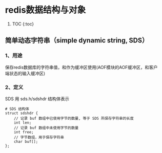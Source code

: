 # redis数据结构与对象
1. TOC
{:toc}
## 简单动态字符串（simple dynamic string, SDS）
### 1、用途
保存redis数据库的字符串值，和作为缓冲区使用(AOF模块的AOF缓冲区，和客户端状态的输入缓冲区)
### 2、定义
SDS 用 sds.h/sdshdr 结构体表示

    # SDS 结构体
    struct sdshdr {
        // 记录 buf 数组中已使用字节的数量, 等于 SDS 所保存字符串的长度
        int len;
        // 记录 buf 数组中未使用字节的数量
        int free;
        // 字节数组，用于保存字符串
        char buf[];
    };



